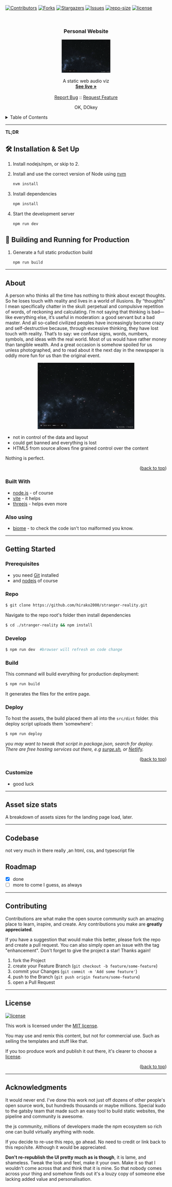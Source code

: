<!-- PROJECT SHIELDS -->

[![Contributors][contributors-shield]][contributors-url]
[![Forks][forks-shield]][forks-url]
[![Stargazers][stars-shield]][stars-url]
[![Issues][issues-shield]][issues-url]
[![repo-size][repo-size-shield]][repo-size-url]
[![license][license-shield]][license-url]

<!-- PROJECT LOGO -->
<br />
<div align="center">

  <h3 align="center">Personal Website</h3>

   <a href="https://stranger-reality.mtassoumt.uk">
      <img src="images/logo.png" alt="screenshot" width="30%">
   </a>

  <p align="center">
    A static web audio viz
    <br />
    <a href="https://stranger-reality.mtassoumt.uk"><strong>See live »</strong></a>
    <br />
    <br />
    <a href="https://github.com/hirako2000/stranger-reality/issues">Report Bug</a>
    ::
    <a href="https://github.com/hirako2000/stranger-reality/issues">Request Feature</a>
  </p>
</div>

<p align="center">
OK, DOkey
</p>

<!-- TABLE OF CONTENTS -->
<details>
  <summary>Table of Contents</summary>
      <ol>
         <li>
         <a href="#about">About</a>
         <ul>
            <li><a href="#built-with">Built With</a></li>
         </ul>
         </li>
         <li>
         <a href="#getting-started">Getting Started</a>
         <ul>
            <li><a href="#prerequisites">Prerequisites</a></li>
            <li><a href="#repo">Repo</a></li>
            <li><a href="#develop">Develop</a></li>
            <li><a href="#build">Build</a></li>
            <li><a href="#deploy">deploy</a></li>
         </ul>
         </li>
         <li><a href="#asset-size-stats">Assets stats</a></li>
         <li><a href="#codebase">Codebase</a></li>
         <li><a href="#roadmap">Roadmap</a></li>
         <li><a href="#contributing">Contributing</a></li>
         <li><a href="#license">License</a></li>
         <li><a href="#acknowledgments">Acknowledgments</a></li>
      </ol>
</details>

<hr/>

**TL;DR**

## 🛠 Installation & Set Up

1. Install nodejs/npm, or skip to 2.

2. Install and use the correct version of Node using [nvm](https://github.com/nvm-sh/nvm)

   ```sh
   nvm install
   ```

3. Install dependencies

   ```sh
   npm install
   ```

4. Start the development server

   ```sh
   npm run dev
   ```

## 🚀 Building and Running for Production

1. Generate a full static production build

   ```sh
   npm run build
   ```

<hr/>

<!-- ABOUT THE PROJECT -->

## About

A person who thinks all the time has nothing to think about except thoughts. So he loses touch with reality and lives in a world of illusions. By “thoughts” I mean specifically chatter in the skull: perpetual and compulsive repetition of words, of reckoning and calculating. I’m not saying that thinking is bad—like everything else, it’s useful in moderation: a good servant but a bad master. And all so-called civilized peoples have increasingly become crazy and self-destructive because, through excessive thinking, they have lost touch with reality. That’s to say: we confuse signs, words, numbers, symbols, and ideas with the real world. Most of us would have rather money than tangible wealth. And a great occasion is somehow spoiled for us unless photographed, and to read about it the next day in the newspaper is oddly more fun for us than the original event.

<div align="center">

   <a href="https://stranger-reality.mtassoumt.uk">
      <img src="images/logo.png" alt="screenshot" width="60%">
   </a>
</div>

- not in control of the data and layout
- could get banned and everything is lost
- HTML5 from source allows fine grained control over the content

Nothing is perfect.

<p align="right">(<a href="#readme-top">back to top</a>)</p>

### Built With

- [node.js](https://nodejs.org/) - of course
- [vite](https://https://vitejs.dev/) - it helps
- [threejs](https://threejs.org/) - helps even more

### Also using

- [biome](https://biomejs.dev/) - to check the code isn't too malformed you know.

<hr/>

<!-- GETTING STARTED -->

## Getting Started

### Prerequisites

- you need [Git](https://git-scm.com/) installed
- and [nodejs](https://nodejs.org/) of course

### Repo

```bash
$ git clone https://github.com/hirako2000/stranger-reality.git
```

Navigate to the repo root's folder then install dependencies

```bash
$ cd ./stranger-reality && npm install
```

### Develop

```bash
$ npm run dev  #browser will refresh on code change
```

### Build

This command will build everything for production deployment:

```bash
$ npm run build
```

It generates the files for the entire page.

### Deploy

To host the assets, the build placed them all into the `src/dist` folder. this deploy script uploads them 'somewhere':

```bash
$ npm run deploy
```

_you may want to tweak that script in package.json, search for deploy._
_There are free hosting services out there, e.g [surge.sh](https://surge.sh), or [Netlify](https://www.netlify.com/)._

<p align="right">(<a href="#readme-top">back to top</a>)</p>

### Customize

- good luck

<hr/>

## Asset size stats

A breakdown of assets sizes for the landing page load, later.

<hr/>

## Codebase

not very much in there really ,an html, css, and typescript file

## Roadmap

- [x] done
- [ ] more to come I guess, as always

<hr/>

## Contributing

Contributions are what make the open source community such an amazing place to learn, inspire, and create. Any contributions you make are **greatly appreciated**.

If you have a suggestion that would make this better, please fork the repo and create a pull request. You can also simply open an issue with the tag "enhancement".
Don't forget to give the project a star! Thanks again!

1. fork the Project
2. create your Feature Branch (`git checkout -b feature/some-feature`)
3. commit your Changes (`git commit -m 'Add some feature'`)
4. push to the Branch (`git push origin feature/some-feature`)
5. open a Pull Request

<hr/>

## License

[![license][license-shield]][license-url]

This work is licensed under the [MIT license][license-url].

You may use and remix this content, but not for commercial use. Such as selling the templates and stuff like that.

[license-url]: https://opensource.org/license/mit
[cc-by-nc-sa-shield]: hhttps://img.shields.io/github/license/hirako2000/stranger-reality?style=for-the-badge

If you too produce work and publish it out there, it's clearer to choose a [license](https://choosealicense.com).

<p align="right">(<a href="#readme-top">back to top</a>)</p>

<hr/>

## Acknowledgments

It would never end. I've done this work not just off dozens of other people's open source work, but hundreds thousands or maybe millions.
Special kudo to the gatsby team that made such an easy tool to build static websites, the pipeline and community is awesome.

the js community, millions of developers made the npm ecosystem so rich one can build virtually anything with node.

If you decide to re-use this repo, go ahead. No need to credit or link back to this repo/site. Although it would be appreciated.

**Don't re-republish the UI pretty much as is though**, it is lame, and shameless.
Tweak the look and feel, make it your own. Make it so that I wouldn't come across that and think that it is mine. So that nobody comes across your thing and somehow finds out it's a louzy copy of someone else lacking added value and personalisation.

[contributors-shield]: https://img.shields.io/github/contributors/hirako2000/stranger-reality.svg?style=for-the-badge
[contributors-url]: https://github.com/hirako2000/stranger-reality/graphs/contributors
[forks-shield]: https://img.shields.io/github/forks/hirako2000/stranger-reality.svg?style=for-the-badge
[forks-url]: https://github.com/hirako2000/stranger-reality/network/members
[stars-shield]: https://img.shields.io/github/stars/hirako2000/stranger-reality.svg?style=for-the-badge
[stars-url]: https://github.com/hirako2000/stranger-reality/stargazers
[issues-shield]: https://img.shields.io/github/issues/hirako2000/stranger-reality.svg?style=for-the-badge
[issues-url]: https://github.com/hirako2000/stranger-reality/issues
[license-shield]: https://img.shields.io/github/license/hirako2000/stranger-reality.svg?style=for-the-badge
[license-url]: https://github.com/hirako2000/stranger-reality/blob/main/LICENSE
[w3c-validation-shield]: https://img.shields.io/w3c-validation/html?style=for-the-badge&targetUrl=https%3A%2F%2Fmtassoumt.uk
[score-shield]: https://img.shields.io/ossf-scorecard/github.com/hirako2000/stranger-reality?style=for-the-badge
[score-url]: https://github.com/hirako2000/mtassoumt.uk
[repo-size-shield]: https://img.shields.io/github/repo-size/hirako2000/stranger-reality?style=for-the-badge
[repo-size-url]: https://github.com/hirako2000/stranger-reality/archive/refs/heads/main.zip
[product-screenshot]: images/logo.png
